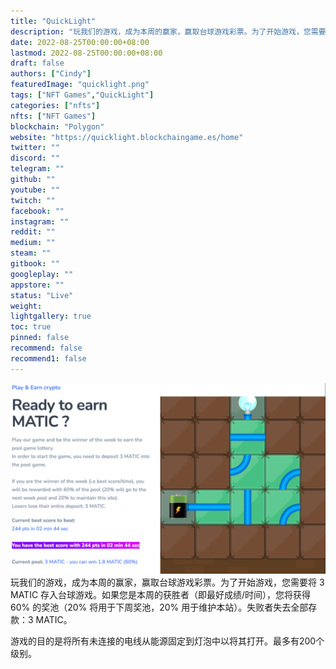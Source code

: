 ```yaml
---
title: "QuickLight"
description: "玩我们的游戏，成为本周的赢家，赢取台球游戏彩票。为了开始游戏，您需要将 3 MATIC 存入台球游戏。如果您是本周的获胜者（即最好成绩/时间），您将获得 60% 的奖池（20% 将用于下周奖池，20% 用于维护本站）。失败者失去全部存款：3 MATIC。"
date: 2022-08-25T00:00:00+08:00
lastmod: 2022-08-25T00:00:00+08:00
draft: false
authors: ["Cindy"]
featuredImage: "quicklight.png"
tags: ["NFT Games","QuickLight"]
categories: ["nfts"]
nfts: ["NFT Games"]
blockchain: "Polygon"
website: "https://quicklight.blockchaingame.es/home"
twitter: ""
discord: ""
telegram: ""
github: ""
youtube: ""
twitch: ""
facebook: ""
instagram: ""
reddit: ""
medium: ""
steam: ""
gitbook: ""
googleplay: ""
appstore: ""
status: "Live"
weight: 
lightgallery: true
toc: true
pinned: false
recommend: false
recommend1: false
---
```

![NFT](0220824171558.png)玩我们的游戏，成为本周的赢家，赢取台球游戏彩票。为了开始游戏，您需要将 3 MATIC 存入台球游戏。如果您是本周的获胜者（即最好成绩/时间），您将获得 60% 的奖池（20% 将用于下周奖池，20% 用于维护本站）。失败者失去全部存款：3 MATIC。

游戏的目的是将所有未连接的电线从能源固定到灯泡中以将其打开。最多有200个级别。
